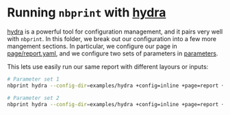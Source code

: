 # Running `nbprint` with [hydra](https://hydra.cc)

[hydra](https://hydra.cc) is a powerful tool for configuration management, and it pairs very well with `nbprint`.
In this folder, we break out our configuration into a few more mangement sections. In particular, we configure our page
in [page/report.yaml](./page/report.yaml), and we configure two sets of parameters in [parameters](./parameters/).

This lets use easily run our same report with different layours or inputs:

```bash
# Parameter set 1
nbprint hydra --config-dir=examples/hydra +config=inline +page=report +parameters=string1

# Parameter set 2
nbprint hydra --config-dir=examples/hydra +config=inline +page=report +parameters=string1
```
